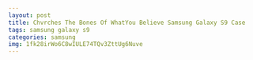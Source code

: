 ```yaml
---
layout: post
title: Chvrches The Bones Of WhatYou Believe Samsung Galaxy S9 Case
tags: samsung galaxy s9
categories: samsung
img: 1fk28irWo6C8wIULE74TQv3ZttUg6Nuve
---
```

